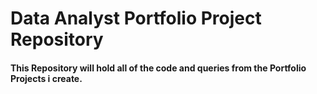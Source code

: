# Data Analyst Portfolio Project Repository
#### This Repository will hold all of the code and queries from the Portfolio Projects i create.
